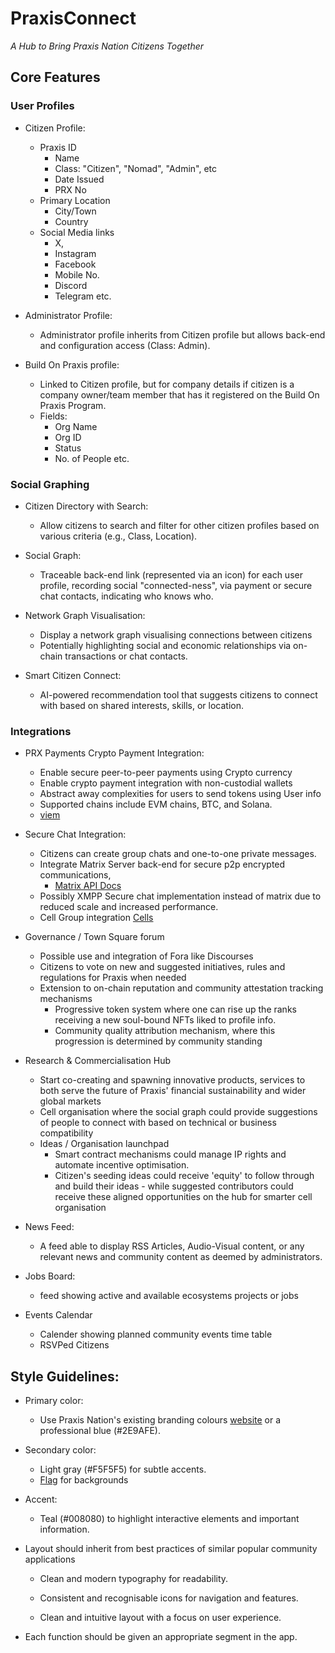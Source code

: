 # PraxisConnect

*A Hub to Bring Praxis Nation Citizens Together*

## Core Features

### User Profiles

- Citizen Profile: 
	- Praxis ID 
		- Name 
		- Class: "Citizen", "Nomad", "Admin", etc
		- Date Issued
		- PRX No
	- Primary Location 
		- City/Town 
		- Country
	- Social Media links
		- X, 
		- Instagram
		- Facebook
		- Mobile No.
		- Discord
		- Telegram etc.

- Administrator Profile: 
	- Administrator profile inherits from Citizen profile but allows back-end and configuration access (Class: Admin).

- Build On Praxis profile: 
	- Linked to Citizen profile, but for company details if citizen is a company owner/team member that has it registered on the Build On Praxis Program. 
	- Fields: 
		- Org Name
		- Org ID
		- Status
		- No. of People etc.
	
### Social Graphing

- Citizen Directory with Search: 
	- Allow citizens to search and filter for other citizen profiles based on various criteria (e.g., Class, Location).

- Social Graph: 
	- Traceable back-end link (represented via an icon) for each user profile, recording social "connected-ness", via payment or secure chat contacts, indicating who knows who.

- Network Graph Visualisation: 
	- Display a network graph visualising connections between citizens 
	- Potentially highlighting social and economic relationships via on-chain transactions or chat contacts.

- Smart Citizen Connect: 
	- AI-powered recommendation tool that suggests citizens to connect with based on shared interests, skills, or location.

### Integrations

- PRX Payments Crypto Payment Integration: 
	- Enable secure peer-to-peer payments using Crypto currency
	- Enable crypto payment integration with non-custodial wallets
	- Abstract away complexities for users to send tokens using User info
	- Supported chains include EVM chains, BTC, and Solana.
	- [viem](https://viem.sh/)

- Secure Chat Integration:
	-  Citizens can create group chats and one-to-one private messages.
	- Integrate Matrix Server back-end for secure p2p encrypted communications, 
		- [Matrix API Docs](https://spec.matrix.org/v1.14/)
	- Possibly XMPP Secure chat implementation instead of matrix due to reduced scale and increased performance.
	- Cell Group integration [Cells](https://discord.com/channels/813494644066877460/1340076956523302963)
	
- Governance / Town Square forum
	- Possible use and integration of Fora like Discourses
	- Citizens to vote on new and suggested initiatives, rules and regulations for Praxis when needed
	- Extension to on-chain reputation and community attestation tracking mechanisms
		- Progressive token system where one can rise up the ranks receiving a new soul-bound NFTs liked to profile info. 
		- Community quality attribution mechanism, where this progression is determined by community standing 

- Research & Commercialisation Hub
	- Start co-creating and spawning innovative products, services to both serve the future of Praxis' financial sustainability and wider global markets
	-  Cell organisation where the social graph could provide suggestions of people to connect with based on technical or business compatibility
	- Ideas / Organisation launchpad
		- Smart contract mechanisms could manage IP rights and automate incentive optimisation. 
		- Citizen's seeding ideas could receive 'equity' to follow through and build their ideas - while suggested contributors could receive these aligned opportunities on the hub for smarter cell organisation


- News Feed: 
	- A feed able to display RSS Articles, Audio-Visual content, or any relevant news and community content as deemed by administrators.
  
 - Jobs Board: 
	  - feed showing active and available ecosystems projects or jobs

- Events Calendar
	- Calender showing planned community events time table
	- RSVPed Citizens

## Style Guidelines:

- Primary color: 
	- Use Praxis Nation's existing branding colours [website](https://www.praxisnation.com/) or a professional blue (#2E9AFE).

- Secondary color: 
	- Light gray (#F5F5F5) for subtle accents.
	- [Flag](https://www.praxisnation.com/flag.png) for backgrounds

- Accent: 
	- Teal (#008080) to highlight interactive elements and important information.

- Layout should inherit from best practices of similar popular community applications
	- Clean and modern typography for readability.

	- Consistent and recognisable icons for navigation and features.

	- Clean and intuitive layout with a focus on user experience.

- Each function should be given an appropriate segment in the app. 

